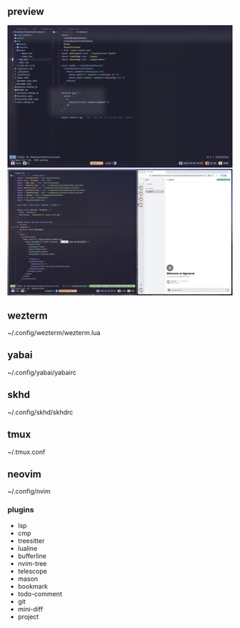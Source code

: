 ## preview

![nvim](./snippets/wezterm.png)
![preview](./snippets/tmux+yabai+skhd.png)

## wezterm

~/.config/wezterm/wezterm.lua

## yabai

~/.config/yabai/yabairc

## skhd

~/.config/skhd/skhdrc

## tmux

~/.tmux.conf

## neovim

~/.config/nvim

### plugins

- lsp
- cmp
- treesitter
- lualine
- bufferline
- nvim-tree
- telescope
- mason
- bookmark
- todo-comment
- git
- mini-diff
- project

